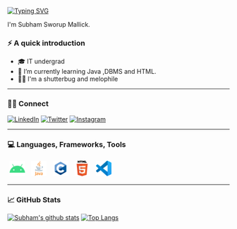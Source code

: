 [![Typing SVG](https://readme-typing-svg.herokuapp.com?font=Fira+Code&pause=1000&width=435&lines=Hi+there!+It's+been+a+while+%F0%9F%91%8B%F0%9F%8F%BB)](https://git.io/typing-svg)

I'm Subham Sworup Mallick. 


### ⚡️ A quick introduction

- 🎓 IT undergrad 
- 🌱 I’m currently learning Java ,DBMS and HTML. 
- 🤟🏻 I'm a shutterbug and melophile 

---

### 🤝🏻 Connect

[![LinkedIn](https://img.shields.io/badge/LinkedIn-0077B5?style=for-the-badge&logo=linkedin&logoColor=white)](https://www.linkedin.com/in/subham-sworup-mallick/)
[![Twitter](https://img.shields.io/badge/Twitter-1DA1F2?style=for-the-badge&logo=twitter&logoColor=white)](https://twitter.com/subham_sworup)
[![Instagram](https://img.shields.io/badge/Instagram-E1306C?style=for-the-badge&logo=instagram&logoColor=white)](https://www.instagram.com/subham_sworup/)


---

### 💻 Languages, Frameworks, Tools

<p float="left">

<img style="padding:5px;" align="center" alt="Android" width="35px" src="https://raw.githubusercontent.com/github/explore/80688e429a7d4ef2fca1e82350fe8e3517d3494d/topics/android/android.png"> 
<img style="padding:5px;" align="center" alt="Java" width="35px" src="https://raw.githubusercontent.com/github/explore/80688e429a7d4ef2fca1e82350fe8e3517d3494d/topics/java/java.png">

<img style="padding:5px;" align="center" alt="C" width="35px" src="https://raw.githubusercontent.com/github/explore/80688e429a7d4ef2fca1e82350fe8e3517d3494d/topics/c/c.png">
<img style="padding:5px;" align="center" alt="HTML" width="35px" src="https://raw.githubusercontent.com/github/explore/80688e429a7d4ef2fca1e82350fe8e3517d3494d/topics/html/html.png">

<img style="padding:5px;" align="center" alt="VS Code" width="35px" src="https://raw.githubusercontent.com/github/explore/80688e429a7d4ef2fca1e82350fe8e3517d3494d/topics/visual-studio-code/visual-studio-code.png">

</p>

---

### 📈 GitHub Stats 

[![Subham's github stats](https://github-readme-stats.vercel.app/api?username=subhamsworup&count_private=true&show_icons=true)](https://github.com/anuraghazra/github-readme-stats)
[![Top Langs](https://github-readme-stats.vercel.app/api/top-langs/?username=subhamsworup&layout=compact&langs_count=10)](https://github.com/anuraghazra/github-readme-stats)
